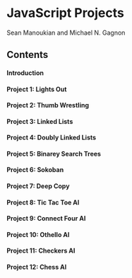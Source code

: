 # JavaScript Projects

Sean Manoukian and Michael N. Gagnon

## Contents

#### Introduction

#### Project 1: Lights Out

#### Project 2: Thumb Wrestling

#### Project 3: Linked Lists

#### Project 4: Doubly Linked Lists

#### Project 5: Binarey Search Trees

#### Project 6: Sokoban

#### Project 7: Deep Copy

#### Project 8: Tic Tac Toe AI

#### Project 9: Connect Four AI

#### Project 10: Othello AI

#### Project 11: Checkers AI

#### Project 12: Chess AI








